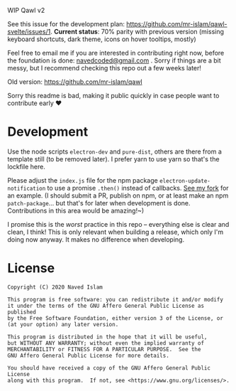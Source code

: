 WIP Qawl v2

See this issue for the development plan: https://github.com/mr-islam/qawl-svelte/issues/1. **Current status**: 70% parity with previous version (missing keyboard shortcuts, dark theme, icons on hover tooltips, mostly)

Feel free to email me if you are interested in contributing right now, before the foundation is done: navedcoded@gmail.com . Sorry if things are a bit messy, but I recommend checking this repo out a few weeks later!


Old version: https://github.com/mr-islam/qawl

Sorry this readme is bad, making it public quickly in case people want to contribute early ♥

# Development
Use the node scripts `electron-dev` and `pure-dist`, others are there from a template still (to be removed later). I prefer yarn to use yarn so that's the lockfile here.

Please adjust the `index.js` file for the npm package `electron-update-notification` to use a promise `.then()` instead of callbacks. [See my fork](https://github.com/mr-islam/electron-update-notification) for an example. (I should submit a PR, publish on npm, or at least make an npm `patch-package`… but that's for later when development is done. Contributions in this area would be amazing!~)

I promise this is the *worst* practice in this repo – everything else is clear and clean, I think! This is only relevant when building a release, which only I'm doing now anyway. It makes no difference when developing.



# License

    Copyright (C) 2020 Naved Islam

    This program is free software: you can redistribute it and/or modify
    it under the terms of the GNU Affero General Public License as published
    by the Free Software Foundation, either version 3 of the License, or
    (at your option) any later version.

    This program is distributed in the hope that it will be useful,
    but WITHOUT ANY WARRANTY; without even the implied warranty of
    MERCHANTABILITY or FITNESS FOR A PARTICULAR PURPOSE.  See the
    GNU Affero General Public License for more details.

    You should have received a copy of the GNU Affero General Public License
    along with this program.  If not, see <https://www.gnu.org/licenses/>.
